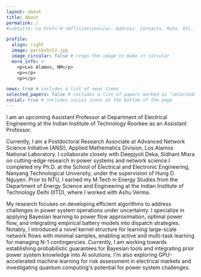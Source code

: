 ```yaml
---
layout: about
title: About
permalink: /
#subtitle: <a href='#'>Affiliations</a>. Address. Contacts. Moto. Etc.

profile:
  align: right
  image: parikshit2.jpg
  image_circular: false # crops the image to make it circular
  more_info: >
    <p>Los Alamos, NM</p>
    <p></p>
    <p></p>

news: true # includes a list of news items
selected_papers: false # includes a list of papers marked as "selected={true}"
social: true # includes social icons at the bottom of the page
---
```


I am an upcoming Assistant Professor at Department of Electrical Engineering at the Indian Institute of Technology Roorkee as an Assistant Professor.

Currently, I am a Postdoctoral Research Associate at Advanced Network Science Initiative (ANSI), Applied Mathematics Division, Los Alamos National Laboratory. I collaborate closely with Deepjyoti Deka, Sidhant Misra on cutting-edge research in power systems and network science.I completed my Ph.D. at the School of Electrical and Electronic Engineering, Nanyang Technological University, under the supervision of Hung D. Nguyen. Prior to NTU, I earned my M.Tech in Energy Studies from the Department of Energy Science and Engineering at the Indian Institute of Technology Delhi (IITD), where I worked with Ashu Verma.

My research focuses on developing efficient algorithms to address challenges in power system operations under uncertainty. I specialize in applying Bayesian learning to power flow approximation, optimal power flow, and integrating empirical battery models into dispatch strategies. Notably, I introduced a novel kernel structure for learning large-scale network flows with minimal samples, enabling active and multi-task learning for managing N-1 contingencies. Currently, I am working towards establishing probabilistic guarantees for Bayesian tools and integrating prior power system knowledge into AI solutions. I'm also exploring GPU-accelerated machine learning for risk assessment in electrical markets and investigating quantum computing's potential for power system challenges.
